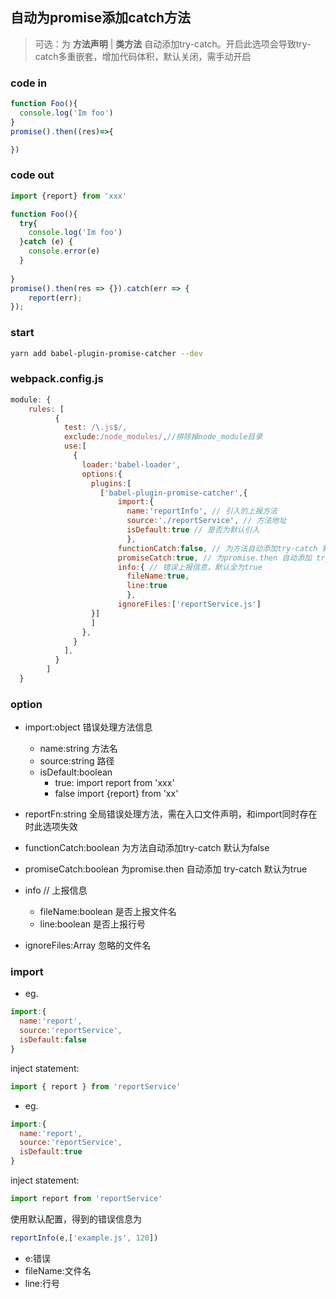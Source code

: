 ## 自动为promise添加catch方法
> 可选：为 **方法声明** | **类方法** 自动添加try-catch。开启此选项会导致try-catch多重嵌套，增加代码体积，默认关闭，需手动开启

### code in
```jsx harmony
function Foo(){
  console.log('Im foo')
}
promise().then((res)=>{

})

```
### code out
```jsx harmony
import {report} from 'xxx'

function Foo(){
  try{
    console.log('Im foo')
  }catch (e) {
    console.error(e)
  }
  
}
promise().then(res => {}).catch(err => {
    report(err);
});
```

### start
```bash
yarn add babel-plugin-promise-catcher --dev
```
### webpack.config.js
```jsx harmony
module: {
    rules: [
          {
            test: /\.js$/,
            exclude:/node_modules/,//排除掉node_module目录
            use:[
              {
                loader:'babel-loader',
                options:{
                  plugins:[
                    ['babel-plugin-promise-catcher',{
                        import:{
                          name:'reportInfo', // 引入的上报方法
                          source:'./reportService', // 方法地址
                          isDefault:true // 是否为默认引入
                          },
                        functionCatch:false, // 为方法自动添加try-catch 默认为false
                        promiseCatch:true, // 为promise.then 自动添加 try-catch 默认为true
                        info:{ // 错误上报信息，默认全为true
                          fileName:true,
                          line:true
                          },
                        ignoreFiles:['reportService.js']
                  }]
                  ]
                },
              }
            ],
          }
        ]
  }
```
### option
- import:object 错误处理方法信息
    - name:string 方法名
    - source:string 路径
    - isDefault:boolean
        - true: import report from 'xxx'
        - false import {report} from 'xx'
        
- reportFn:string 全局错误处理方法，需在入口文件声明，和import同时存在时此选项失效
- functionCatch:boolean 为方法自动添加try-catch 默认为false
- promiseCatch:boolean 为promise.then 自动添加 try-catch 默认为true
- info // 上报信息
    - fileName:boolean 是否上报文件名
    - line:boolean 是否上报行号
- ignoreFiles:Array<string> 忽略的文件名

### import 
- eg.
```jsx harmony
import:{
  name:'report', 
  source:'reportService', 
  isDefault:false 
}
```
inject statement:
```jsx harmony
import { report } from 'reportService'
```
- eg.
```jsx harmony
import:{
  name:'report', 
  source:'reportService', 
  isDefault:true 
}
```
inject statement:
```jsx harmony
import report from 'reportService'
```
使用默认配置，得到的错误信息为
```jsx harmony
reportInfo(e,['example.js', 120])
```
- e:错误
- fileName:文件名
- line:行号
